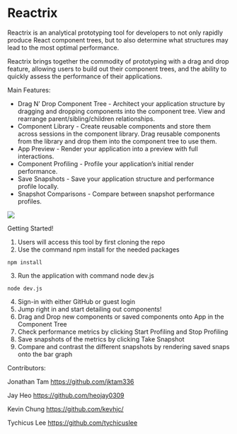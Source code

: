 # Reactrix

Reactrix is an analytical prototyping tool for developers to not only rapidly produce React component trees, but to also determine what structures may lead to the most optimal performance.

Reactrix brings together the commodity of prototyping with a drag and drop feature, allowing users to build out their component trees, and the ability to quickly assess the performance of their applications.

Main Features:
* Drag N’ Drop Component Tree - Architect your application structure by dragging and dropping components into the component tree. View and rearrange parent/sibling/children relationships.
* Component Library - Create reusable components and store them across sessions in the component library. Drag reusable components from the library and drop them into the component tree to use them.
* App Preview - Render your application into a preview with full interactions.
* Component Profiling - Profile your application’s initial render performance.
* Save Snapshots - Save your application structure and performance profile locally.
* Snapshot Comparisons - Compare between snapshot performance profiles.


![](https://github.com/oslabs-beta/Reactrix/blob/readMe-gif/demo.gif)

Getting Started!
1. Users will access this tool by first cloning the repo 
2. Use the command npm install for the needed packages

`npm install`

3. Run the application with command node dev.js

`node dev.js`

4. Sign-in with either GitHub or guest login
5. Jump right in and start detailing out components!
6. Drag and Drop new components or saved components onto App in the Component Tree
7. Check performance metrics by clicking Start Profiling and Stop Profiling
8. Save snapshots of the metrics by clicking Take Snapshot
9. Compare and contrast the different snapshots by rendering saved snaps onto the bar graph











Contributors:

Jonathan Tam https://github.com/jktam336

Jay Heo https://github.com/heojay0309

Kevin Chung https://github.com/kevhjc/

Tychicus Lee https://github.com/tychicuslee
